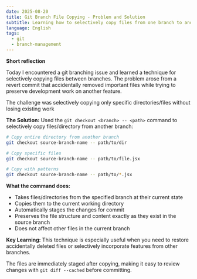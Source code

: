 ```yaml
---
date: 2025-08-20
title: Git Branch File Copying - Problem and Solution
subtitle: Learning how to selectively copy files from one branch to another
language: English
tags:
  - git
  - branch-management
---
```


**Short reflection**

Today I encountered a git branching issue and learned a technique for selectively copying files between branches. 
The problem arose from a revert commit that accidentally removed important files while trying to preserve development work on another feature.

The challenge was selectively copying only specific directories/files without losing existing work

**The Solution:**
Used the `git checkout <branch> -- <path>` command to selectively copy files/directory from another branch:

```bash
# Copy entire directory from another branch
git checkout source-branch-name -- path/to/dir 

# Copy specific files
git checkout source-branch-name -- path/to/file.jsx

# Copy with patterns
git checkout source-branch-name -- path/to/*.jsx
```

**What the command does:**
- Takes files/directories from the specified branch at their current state
- Copies them to the current working directory
- Automatically stages the changes for commit
- Preserves the file structure and content exactly as they exist in the source branch
- Does not affect other files in the current branch

**Key Learning:**
This technique is especially useful when you need to restore accidentally deleted files or selectively incorporate features from other branches.

The files are immediately staged after copying, making it easy to review changes with `git diff --cached` before committing.
